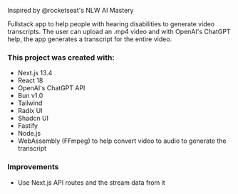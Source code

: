 Inspired by @rocketseat's NLW AI Mastery

Fullstack app to help people with hearing disabilities to generate video transcripts. The user can upload an .mp4 video and with OpenAI's ChatGPT help, the app generates a transcript for the entire video.

### This project was created with:

- Next.js 13.4
- React 18
- OpenAI's ChatGPT API
- Bun v1.0
- Tailwind
- Radix UI
- Shadcn UI
- Fastify
- Node.js
- WebAssembly (FFmpeg) to help convert video to audio to generate the transcript

### Improvements

- Use Next.js API routes and the stream data from it
